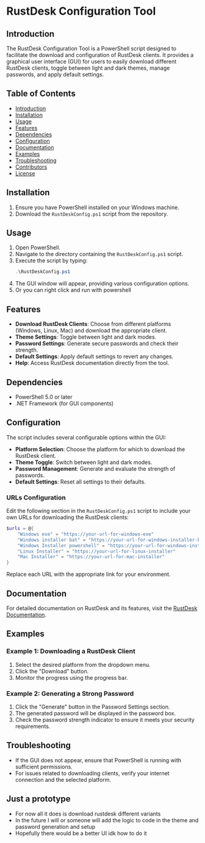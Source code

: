 # RustDesk Configuration Tool

## Introduction

The RustDesk Configuration Tool is a PowerShell script designed to facilitate the download and configuration of RustDesk clients. It provides a graphical user interface (GUI) for users to easily download different RustDesk clients, toggle between light and dark themes, manage passwords, and apply default settings.

## Table of Contents

- [Introduction](#introduction)
- [Installation](#installation)
- [Usage](#usage)
- [Features](#features)
- [Dependencies](#dependencies)
- [Configuration](#configuration)
- [Documentation](#documentation)
- [Examples](#examples)
- [Troubleshooting](#troubleshooting)
- [Contributors](#contributors)
- [License](#license)

## Installation

1. Ensure you have PowerShell installed on your Windows machine.
2. Download the `RustDeskConfig.ps1` script from the repository.

## Usage

1. Open PowerShell.
2. Navigate to the directory containing the `RustDeskConfig.ps1` script.
3. Execute the script by typing:
   ```powershell
   .\RustDeskConfig.ps1
   ```
4. The GUI window will appear, providing various configuration options.
5. Or you can right click and run with powershell

## Features

- **Download RustDesk Clients**: Choose from different platforms (Windows, Linux, Mac) and download the appropriate client.
- **Theme Settings**: Toggle between light and dark modes.
- **Password Settings**: Generate secure passwords and check their strength.
- **Default Settings**: Apply default settings to revert any changes.
- **Help**: Access RustDesk documentation directly from the tool.

## Dependencies

- PowerShell 5.0 or later
- .NET Framework (for GUI components)

## Configuration

The script includes several configurable options within the GUI:
- **Platform Selection**: Choose the platform for which to download the RustDesk client.
- **Theme Toggle**: Switch between light and dark modes.
- **Password Management**: Generate and evaluate the strength of passwords.
- **Default Settings**: Reset all settings to their defaults.

### URLs Configuration

Edit the following section in the `RustDeskConfig.ps1` script to include your own URLs for downloading the RustDesk clients:

```powershell
$urls = @{
    "Windows exe" = "https://your-url-for-windows-exe"
    "Windows installer bat" = "https://your-url-for-windows-installer-bat"
    "Windows Installer powershell" = "https://your-url-for-windows-installer-powershell"
    "Linux Installer" = "https://your-url-for-linux-installer"
    "Mac Installer" = "https://your-url-for-mac-installer"
}
```

Replace each URL with the appropriate link for your environment.

## Documentation

For detailed documentation on RustDesk and its features, visit the [RustDesk Documentation](https://rustdesk.com/docs/en/).

## Examples

### Example 1: Downloading a RustDesk Client

1. Select the desired platform from the dropdown menu.
2. Click the "Download" button.
3. Monitor the progress using the progress bar.

### Example 2: Generating a Strong Password

1. Click the "Generate" button in the Password Settings section.
2. The generated password will be displayed in the password box.
3. Check the password strength indicator to ensure it meets your security requirements.

## Troubleshooting

- If the GUI does not appear, ensure that PowerShell is running with sufficient permissions.
- For issues related to downloading clients, verify your internet connection and the selected platform.

## Just a prototype

- For now all it does is download rustdesk different variants
- In the future I will or someone will add the logic to code in the theme and password generation and setup
- Hopefully there would be a better UI idk how to do it 

